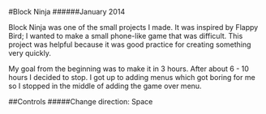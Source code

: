 #Block Ninja
######January 2014

Block Ninja was one of the small projects I made. It was inspired by Flappy Bird; I wanted to make a small phone-like game that was difficult. This project was helpful because it was good practice for creating something very quickly.

My goal from the beginning was to make it in 3 hours. After about 6 - 10 hours I decided to stop. I got up to adding menus which got boring for me so I stopped in the middle of adding the game over menu.

##Controls
#####Change direction: Space
